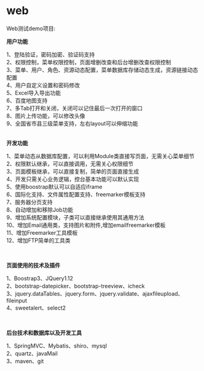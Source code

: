 # web
Web测试demo项目:<br/>
   <p><b>用户功能</b></p>
          1、登陆验证，密码加密、验证码支持<br/>
          2、权限控制，菜单权限控制，页面增删改查和后台增删改查权限控制<br/>
          3、菜单、用户、角色、资源动态配置，菜单数据库存储动态生成，资源链接动态配置<br/>
          4、用户自定义设置和密码修改<br/>
          5、Excel导入导出功能<br/>
          6、百度地图支持<br/>
          7、多Tab打开和关闭，关闭可以记住最后一次打开的窗口<br/>
          8、图片上传功能，可以修改头像<br/>
          9、全国省市县三级菜单支持，左右layout可以伸缩功能<br/>
         <br/>
         <p><b>开发功能</b></p>
          1、菜单动态从数据库配置，可以利用Module类直接写页面，无需关心菜单细节<br/>
          2、权限默认继承，可以直接调用，无需关心权限细节<br/>
          3、页面模板继承，可以直接复制，简单的页面直接生成<br/>
          4、开发只需关心业务逻辑，控台基本功能可以默认实现<br/>
          5、使用boostrap默认可以自适应iframe<br/>
          6、国际化支持、文件属性配置支持、freemarker模板支持<br/>
          7、服务器分页支持<br/>
          8、自动增加和移除Job功能<br/>
          9、增加系统配置模块，子类可以直接继承使用其通用方法<br/>
          10、增加Email通用类，支持图片和附件,增加emailfreemarker模板<br/>
          11、增加Freemarker工具模板<br/>
          12、增加FTP简单的工具类<br/>
          </p>
          <br/>
         <p><b>页面使用的技术及插件</b></p>
          1、Boostrap3、JQuery1.12<br/>
          2、bootstrap-datepicker、bootstrap-treeview、icheck<br/>
          3、jquery.dataTables、jquery.form、jquery.validate、ajaxfileupload、fileinput<br/>
          4、sweetalert、select2<br/>
          </p>
          <br/>
         <p><b>后台技术和数据库以及开发工具</b></p>
          1、SpringMVC、Mybatis、shiro、mysql<br/>
          2、quartz、javaMail<br/>
          3、maven、git<br/>
          

   </p>